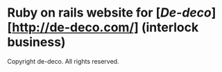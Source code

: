 # Ruby on rails website for [*De-deco*][http://de-deco.com/] (interlock business)


Copyright de-deco. All rights reserved.
